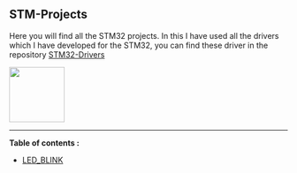 ## STM-Projects

Here you will find all the STM32 projects. In this I have used all the drivers which I have developed for the STM32, you can find these driver in the repository [STM32-Drivers](https://github.com/mustakim300/STM32F103C8-Divers)  

<img src="https://drive.google.com/uc?export=view&id=1uu3brBsqu2FXLbwKMplVhw8Q7mR79wCa" 
     width="100" 
     height="100"
		/>

---
**Table of contents :**

- [LED_BLINK](https://github.com/mustakim300/STM-Projects/tree/main/LED_BLINK)


